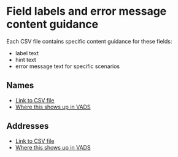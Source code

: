 # Field labels and error message content guidance

Each CSV file contains specific content guidance for these fields:
- label text
- hint text
- error message text for specific scenarios

## Names
- [Link to CSV file](https://dvagov-my.sharepoint.com/:x:/r/personal/megan_zehnder_va_gov/_layouts/15/Doc.aspx?sourcedoc=%7BDDF1C455-E9AD-45F9-96C3-93F2A78973AE%7D&file=Names_form.patterns_VADS.xlsx&action=default&mobileredirect=true&DefaultItemOpen=1&login_hint=MEGAN.ZEHNDER%40VA.GOV&ct=1712253597579&wdOrigin=OFFICECOM-WEB.START.CONTENTACTIONS&cid=fbaad05d-4e4c-46ea-b451-85a5f70978de&wdPreviousSessionSrc=HarmonyWeb&wdPreviousSession=7e3e348b-9a98-4465-997d-5435e7639481)
- [Where this shows up in VADS](https://design.va.gov/patterns/ask-users-for/names#content-considerations)

## Addresses
- [Link to CSV file](https://dvagov-my.sharepoint.com/:x:/g/personal/megan_zehnder_va_gov/EZxdAYFJrptLmNJIApCruJYBvtLCn_sSQWpaB-DdH5IHXw?e=KvhCDE)
- [Where this shows up in VADS](https://design.va.gov/patterns/ask-users-for/addresses#content-considerations)
